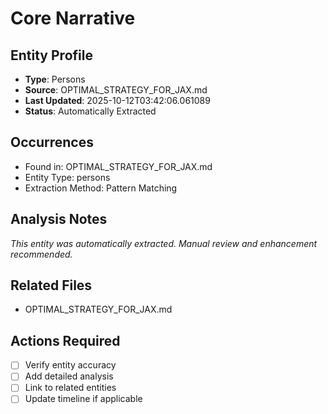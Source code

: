 # Core Narrative

## Entity Profile
- **Type**: Persons
- **Source**: OPTIMAL_STRATEGY_FOR_JAX.md
- **Last Updated**: 2025-10-12T03:42:06.061089
- **Status**: Automatically Extracted

## Occurrences
- Found in: OPTIMAL_STRATEGY_FOR_JAX.md
- Entity Type: persons
- Extraction Method: Pattern Matching

## Analysis Notes
*This entity was automatically extracted. Manual review and enhancement recommended.*

## Related Files
- OPTIMAL_STRATEGY_FOR_JAX.md

## Actions Required
- [ ] Verify entity accuracy
- [ ] Add detailed analysis
- [ ] Link to related entities
- [ ] Update timeline if applicable
